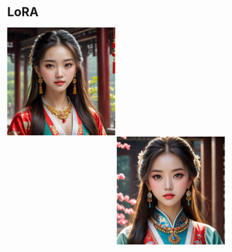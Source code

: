 # LoRA


<div align="left">
  <img src="https://github.com/zhini-web/LoRA/blob/main/pictures/073205f42c36949d67a4fdcb5aa2628.png"，alt="alt text" width="250" >
</div>
<div align="right">
  <img src="https://github.com/zhini-web/LoRA/blob/main/pictures/c464ffec2f405e5b63d677e0e18f983.png"，alt="alt text" width="250" >
</div>
